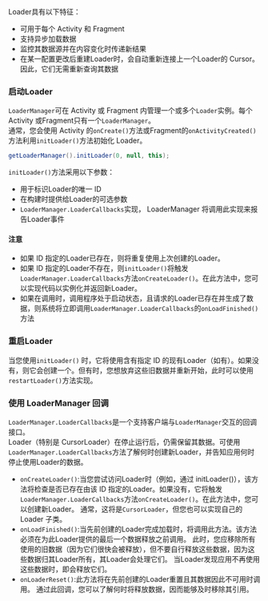 Loader具有以下特征：
* 可用于每个 Activity 和 Fragment
* 支持异步加载数据
* 监控其数据源并在内容变化时传递新结果
* 在某一配置更改后重建Loader时，会自动重新连接上一个Loader的 Cursor。 因此，它们无需重新查询其数据

### 启动Loader
`LoaderManager`可在 Activity 或 Fragment 内管理一个或多个`Loader`实例。每个 Activity 或Fragment只有一个`LoaderManager`。
<br>
通常，您会使用 Activity 的`onCreate()`方法或Fragment的`onActivityCreated()`方法利用`initLoader()`方法初始化 Loader。
``` java
getLoaderManager().initLoader(0, null, this);
```
`initLoader()`方法采用以下参数：
* 用于标识Loader的唯一 ID
* 在构建时提供给Loader的可选参数
* `LoaderManager.LoaderCallbacks`实现， LoaderManager 将调用此实现来报告Loader事件

#### 注意
* 如果 ID 指定的Loader已存在，则将重复使用上次创建的Loader。
* 如果 ID 指定的Loader不存在，则`initLoader()`将触发`LoaderManager.LoaderCallbacks`方法`onCreateLoader()`。在此方法中，您可以实现代码以实例化并返回新Loader。
* 如果在调用时，调用程序处于启动状态，且请求的Loader已存在并生成了数据，则系统将立即调用`LoaderManager.LoaderCallbacks`的`onLoadFinished()`方法 

### 重启Loader
当您使用`initLoader()` 时，它将使用含有指定 ID 的现有Loader（如有）。如果没有，则它会创建一个。但有时，您想放弃这些旧数据并重新开始，此时可以使用`restartLoader()`方法实现。

### 使用 LoaderManager 回调
`LoaderManager.LoaderCallbacks`是一个支持客户端与`LoaderManager`交互的回调接口。<br>
Loader（特别是 CursorLoader）在停止运行后，仍需保留其数据。可使用`LoaderManager.LoaderCallbacks`方法了解何时创建新Loader，并告知应用何时停止使用Loader的数据。<br>
* `onCreateLoader()`:当您尝试访问Loader时（例如，通过 initLoader()），该方法将检查是否已存在由该 ID 指定的Loader。如果没有，它将触发`LoaderManager.LoaderCallbacks`方法`onCreateLoader()`。在此方法中，您可以创建新Loader。 通常，这将是`CursorLoader`，但您也可以实现自己的 Loader 子类。
* `onLoadFinished()`:当先前创建的Loader完成加载时，将调用此方法。该方法必须在为此Loader提供的最后一个数据释放之前调用。 此时，您应移除所有使用的旧数据（因为它们很快会被释放），但不要自行释放这些数据，因为这些数据归其Loader所有，其Loader会处理它们。
当Loader发现应用不再使用这些数据时，即会释放它们。
* `onLoaderReset()`:此方法将在先前创建的Loader重置且其数据因此不可用时调用。 通过此回调，您可以了解何时将释放数据，因而能够及时移除其引用。


